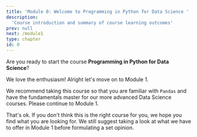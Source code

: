 ```yaml
---
title: 'Module 0: Welcome to Programming in Python for Data Science '
description:
  'Course introduction and summary of course learning outcomes' 
prev: null
next: /module1
type: chapter
id: 0
---
```


<exercise id="1" title="Programming in Python for Data Science" type="slides,video">

<slides source="module0/module0_00" shot="0" start="0:002" end="3:39">
</slides>

</exercise>

<exercise id="2" title="Are you ready?">

Are you ready to start the course **Programming in Python for Data Science**?


<choice>
<opt text="Yes! Let's get this party started!" correct="true">

We love the enthusiasm! Alright let's move on to Module 1. 

</opt>

<opt text="I have a Python background but have not had very much wrangling experience." correct="true">

We recommend taking this course so that you are familiar with `Pandas` and have the fundamentals master for our more advanced Data Science courses. Please continue to Module 1. 

</opt>

<opt text="I don't think this is the right fit for me.">

That's ok. If you don't think this is the right course for you, we hope you find what you are looking for. We still suggest taking a look at what we have to offer in Module 1 before formulating a set opinion. 

</opt>
</choice>

</exercise>


